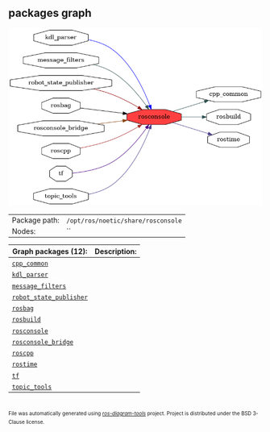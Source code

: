 <!--
File was automatically generated using 'ros-diagram-tools' project.
Project is distributed under the BSD 3-Clause license.
-->

## packages graph

[![rosconsole](rosconsole.png "rosconsole")](rosconsole.png)

|     |     |
| --- | --- |
| Package path: | `/opt/ros/noetic/share/rosconsole` |
| Nodes: | `` |


| Graph packages (12): | Description: |
| -------------------- | ------------ |
| [`cpp_common`](cpp_common.html) |  |
| [`kdl_parser`](kdl_parser.html) |  |
| [`message_filters`](message_filters.html) |  |
| [`robot_state_publisher`](robot_state_publisher.html) |  |
| [`rosbag`](rosbag.html) |  |
| [`rosbuild`](rosbuild.html) |  |
| [`rosconsole`](rosconsole.html) |  |
| [`rosconsole_bridge`](rosconsole_bridge.html) |  |
| [`roscpp`](roscpp.html) |  |
| [`rostime`](rostime.html) |  |
| [`tf`](tf.html) |  |
| [`topic_tools`](topic_tools.html) |  |


</br>
<font size="1">
File was automatically generated using <a href="https://github.com/anetczuk/ros-diagram-tools"><i>ros-diagram-tools</i></a> project.
Project is distributed under the BSD 3-Clause license.
</font>
